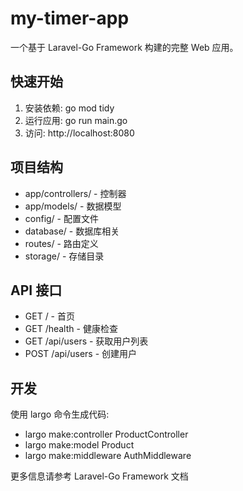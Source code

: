 # my-timer-app

一个基于 Laravel-Go Framework 构建的完整 Web 应用。

## 快速开始

1. 安装依赖: go mod tidy
2. 运行应用: go run main.go
3. 访问: http://localhost:8080

## 项目结构

- app/controllers/ - 控制器
- app/models/ - 数据模型
- config/ - 配置文件
- database/ - 数据库相关
- routes/ - 路由定义
- storage/ - 存储目录

## API 接口

- GET / - 首页
- GET /health - 健康检查
- GET /api/users - 获取用户列表
- POST /api/users - 创建用户

## 开发

使用 largo 命令生成代码:
- largo make:controller ProductController
- largo make:model Product
- largo make:middleware AuthMiddleware

更多信息请参考 Laravel-Go Framework 文档